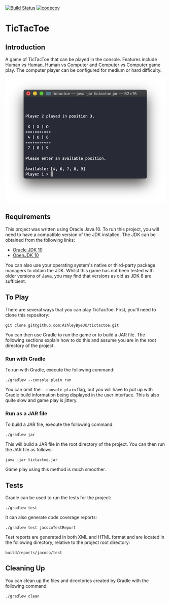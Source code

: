 [![Build Status](https://travis-ci.org/AshleyByeUK/tictactoe.svg?branch=master)](https://travis-ci.org/AshleyByeUK/tictactoe)
[![codecov](https://codecov.io/gh/AshleyByeUK/tictactoe/branch/master/graph/badge.svg)](https://codecov.io/gh/AshleyByeUK/tictactoe)

# TicTacToe

## Introduction

A game of TicTacToe that can be played in the console. Features include Human vs Human, Human vs Computer and
Computer vs Computer game play. The computer player can be configured for medium or hard difficulty.

![Game Play Screenshot](images/screenshot.png)

## Requirements

This project was written using Oracle Java 10. To run this project, you will need to have a compatible version of the
JDK installed. The JDK can be obtained from the following links:

- [Oracle JDK 10](http://www.oracle.com/technetwork/java/javase/downloads/jdk10-downloads-4416644.html)
- [OpenJDK 10](http://jdk.java.net/10/)

You can also use your operating system's native or third-party package managers to obtain the JDK. Whilst this game 
has not been tested with older versions of Java, you may find that versions as old as JDK 8 are sufficient.

## To Play

There are several ways that you can play TicTacToe. First, you'll need to clone this repository:

`git clone git@github.com:AshleyByeUK/tictactoe.git`

You can then use Gradle to run the game or to build a JAR file. The following sections explain how to do this and
assume you are in the root directory of the project.

### Run with Gradle

To run with Gradle, execute the following command:

`./gradlew --console plain run`

You can omit the `--console plain` flag, but you will have to put up with Gradle build information being displayed
in the user interface. This is also quite slow and game play is jittery.

### Run as a JAR file

To build a JAR file, execute the following command:

`./gradlew jar`

This will build a JAR file in the root directory of the project. You can then run the JAR file as follows:

`java -jar tictactoe.jar`

Game play using this method is much smoother.

## Tests

Gradle can be used to run the tests for the project:

`./gradlew test`

It can also generate code coverage reports:

`./gradlew test jacocoTestReport`

Test reports are generated in both XML and HTML format and are located in the following directory, relative to the
project root directory:

`build/reports/jacoco/test`

## Cleaning Up

You can clean up the files and directories created by Gradle with the following command:

`./gradlew clean`
